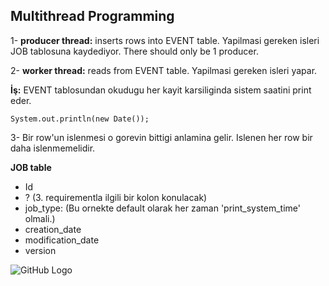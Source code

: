 <H2> Multithread Programming </H2>

1- **producer thread:** inserts rows into EVENT table. Yapilmasi gereken isleri JOB tablosuna kaydediyor.
There should only be 1 producer.

2- **worker thread:** reads from EVENT table. Yapilmasi gereken isleri yapar.

**İş:** EVENT tablosundan okudugu her kayit karsiliginda sistem saatini print eder.
<br>
```
System.out.println(new Date());
```
3- Bir row'un islenmesi o gorevin bittigi anlamina gelir. Islenen her row bir daha islenmemelidir. 



**JOB table**
- Id
- ? (3. requirementla ilgili bir kolon konulacak)
- job_type: (Bu ornekte default olarak her zaman 'print_system_time' olmali.)
- creation_date
- modification_date
- version 


![GitHub Logo](http://vichargrave.com/wp-content/uploads/2013/01/producer-consumer-model.png)
